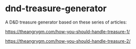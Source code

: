 # dnd-treasure-generator
A D&amp;D treasure generator based on these series of articles:

https://theangrygm.com/how-you-should-handle-treasure-1/

https://theangrygm.com/how-you-should-handle-treasure-2/
